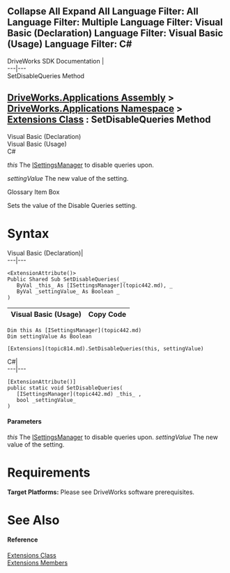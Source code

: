        

 Collapse All Expand All  Language Filter: All  Language Filter: Multiple  Language Filter: Visual Basic (Declaration) Language Filter: Visual Basic (Usage) Language Filter: C#  
---  
DriveWorks SDK Documentation  |   
---|---  
SetDisableQueries Method   
  
[DriveWorks.Applications Assembly](topic13.md) > [DriveWorks.Applications Namespace](topic16.md) > [Extensions Class](topic814.md) : SetDisableQueries Method  
---  
  
Visual Basic (Declaration)    
Visual Basic (Usage)    
C# 

_this_
    The [ISettingsManager](topic442.md) to disable queries upon.

_settingValue_
    The new value of the setting.

Glossary Item Box

Sets the value of the Disable Queries setting. 

# Syntax

Visual Basic (Declaration)|   
---|---  
      
    
    <ExtensionAttribute()>
    Public Shared Sub SetDisableQueries( _
       ByVal _this_ As [ISettingsManager](topic442.md), _
       ByVal _settingValue_ As Boolean _
    )   
  
Visual Basic (Usage)| Copy Code  
---|---  
      
    
    Dim this As [ISettingsManager](topic442.md)
    Dim settingValue As Boolean
     
    [Extensions](topic814.md).SetDisableQueries(this, settingValue)  
  
C#|   
---|---  
      
    
    [ExtensionAttribute()]
    public static void SetDisableQueries( 
       [ISettingsManager](topic442.md) _this_ ,
       bool _settingValue_
    )  
  
#### Parameters

 _this_
    The [ISettingsManager](topic442.md) to disable queries upon.
_settingValue_
    The new value of the setting.

# Requirements

**Target Platforms:** Please see DriveWorks software prerequisites.

# See Also

#### Reference

[Extensions Class](topic814.md)   
[Extensions Members](topic815.md)


